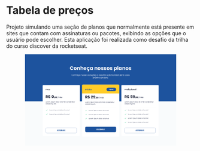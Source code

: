 # Tabela de preços
Projeto simulando uma seção de planos que normalmente está presente em sites que contam com assinaturas ou pacotes, exibindo as opções que o usuário pode escolher. Esta aplicação foi realizada como desafio da trilha do curso discover da rocketseat.

<div align='center'>
    <img src='./img/print.png' width='80%'>
</div>
